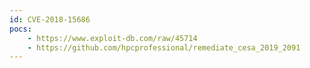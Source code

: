 ```yaml
---
id: CVE-2018-15686
pocs:
    - https://www.exploit-db.com/raw/45714
    - https://github.com/hpcprofessional/remediate_cesa_2019_2091
---
```

